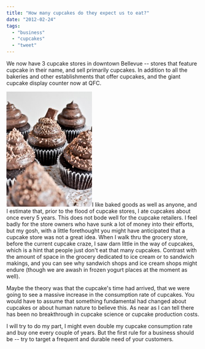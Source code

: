 ```yaml
---
title: "How many cupcakes do they expect us to eat?"
date: "2012-02-24"
tags: 
  - "business"
  - "cupcakes"
  - "tweet"
---
```


We now have 3 cupcake stores in downtown Bellevue -- stores that feature cupcake in their name, and sell primarily cupcakes. In addition to all the bakeries and other establishments that offer cupcakes, and the giant cupcake display counter now at QFC.

[![](images/cupcakes-223x300.jpg "cupcakes")](http://www.howsweeteats.com/2012/02/chocolate-lovers-cupcakes/comment-page-2/)I like baked goods as well as anyone, and I estimate that, prior to the flood of cupcake stores, I ate cupcakes about once every 5 years. This does not bode well for the cupcake retailers. I feel badly for the store owners who have sunk a lot of money into their efforts, but my gosh, with a little forethought you might have anticipated that a cupcake store was not a great idea. When I walk thru the grocery store, before the current cupcake craze, I saw darn little in the way of cupcakes, which is a hint that people just don't eat that many cupcakes. Contrast with the amount of space in the grocery dedicated to ice cream or to sandwich makings, and you can see why sandwich shops and ice cream shops might endure (though we are awash in frozen yogurt places at the moment as well).

Maybe the theory was that the cupcake's time had arrived, that we were going to see a massive increase in the consumption rate of cupcakes. You would have to assume that something fundamental had changed about cupcakes or about human nature to believe this. As near as I can tell there has been no breakthrough in cupcake science or cupcake production costs.

I will try to do my part, I might even double my cupcake consumption rate and buy one every couple of years. But the first rule for a business should be -- try to target a frequent and durable need of your customers.
